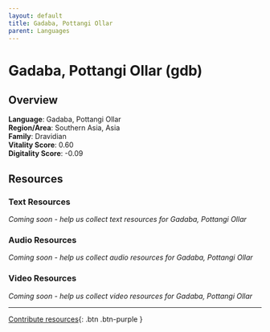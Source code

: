 ```yaml
---
layout: default
title: Gadaba, Pottangi Ollar
parent: Languages
---
```


# Gadaba, Pottangi Ollar (gdb)

## Overview

**Language**: Gadaba, Pottangi Ollar  
**Region/Area**: Southern Asia, Asia  
**Family**: Dravidian  
**Vitality Score**: 0.60  
**Digitality Score**: -0.09  

## Resources

### Text Resources
*Coming soon - help us collect text resources for Gadaba, Pottangi Ollar*

### Audio Resources
*Coming soon - help us collect audio resources for Gadaba, Pottangi Ollar*

### Video Resources
*Coming soon - help us collect video resources for Gadaba, Pottangi Ollar*

---

[Contribute resources](https://fairtrain.github.io/){: .btn .btn-purple }
